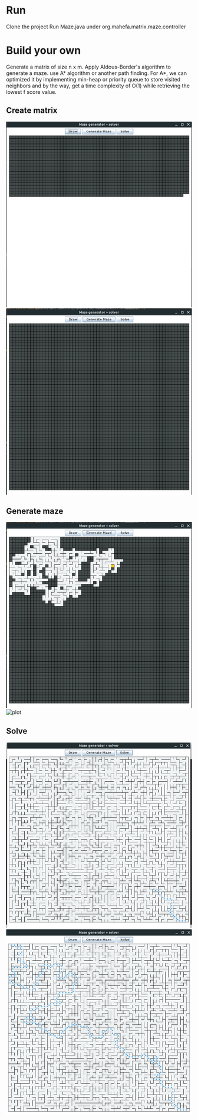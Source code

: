 # Run
Clone the project
Run Maze.java under org.mahefa.matrix.maze.controller

# Build your own
Generate a matrix of size n x m.
Apply Aldous-Border's algorithm to generate a maze.
use A* algorithm or another path finding. 
For A*, we can optimized it by implementing min-heap or priority queue to store visited neighbors and by the way, get a time 
complexity of O(1) while retrieving the lowest f score value.

## Create matrix
![plot](./resources/draw-in-progress.png)
![plot](./resources/draw.png)
## Generate maze
![plot](./resources/generate-maze-in-progress.png)
![plot](./resources/generate-maze-in-progress2.png)

## Solve
![plot](./resources/solve-in-progress.png)
![plot](./resources/solved-maze.png)
